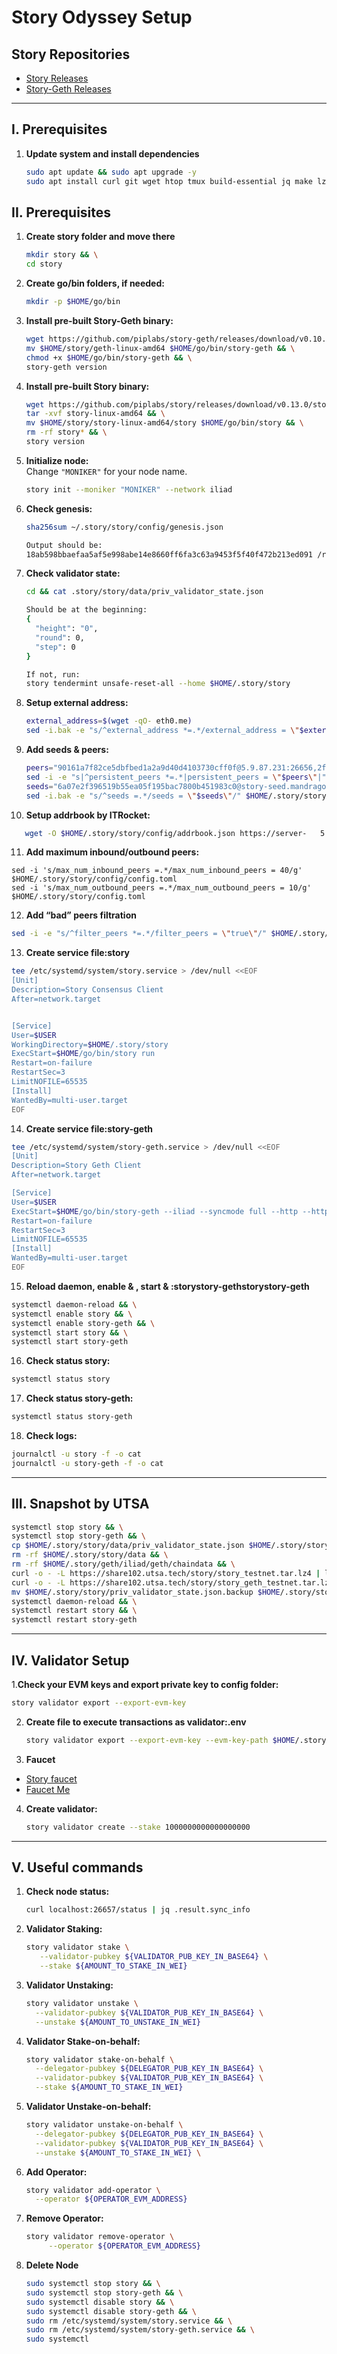 # Story Odyssey Setup

## **Story Repositories**
- [Story Releases](https://github.com/piplabs/story/releases/)
- [Story-Geth Releases](https://github.com/piplabs/story-geth/releases)

---

## **I. Prerequisites**

1. **Update system and install dependencies**
   ```bash
   sudo apt update && sudo apt upgrade -y
   sudo apt install curl git wget htop tmux build-essential jq make lz4 gcc unzip -y
   
## **II. Prerequisites**
1. **Create story folder and move there**
   ```bash
   mkdir story && \
   cd story

2. **Create go/bin folders, if needed:**
   ```bash
   mkdir -p $HOME/go/bin

3. **Install pre-built Story-Geth binary:**
   ```bash
   wget https://github.com/piplabs/story-geth/releases/download/v0.10.1/geth-linux-amd64 &&\
   mv $HOME/story/geth-linux-amd64 $HOME/go/bin/story-geth && \
   chmod +x $HOME/go/bin/story-geth && \
   story-geth version

4. **Install pre-built Story binary:**
   ```bash
   wget https://github.com/piplabs/story/releases/download/v0.13.0/story-linux-amd64 && \
   tar -xvf story-linux-amd64 && \
   mv $HOME/story/story-linux-amd64/story $HOME/go/bin/story && \
   rm -rf story* && \
   story version

5. **Initialize node:**  
   Change `"MONIKER"` for your node name.
   ```bash
   story init --moniker "MONIKER" --network iliad

6. **Check genesis:**
   ```bash
   sha256sum ~/.story/story/config/genesis.json

   Output should be:
   18ab598bbaefaa5af5e998abe14e8660ff6fa3c63a9453f5f40f472b213ed091 /root/.story/story/config/genesis.json
   
7. **Check validator state:**
   ```bash
   cd && cat .story/story/data/priv_validator_state.json

   Should be at the beginning:
   {
     "height": "0",
     "round": 0,
     "step": 0
   }
   
   If not, run:
   story tendermint unsafe-reset-all --home $HOME/.story/story

8. **Setup external address:**
   ```bash
   external_address=$(wget -qO- eth0.me)
   sed -i.bak -e "s/^external_address *=.*/external_address = \"$external_address:26656\"/" $HOME/.story/story/config/config.toml

9. **Add seeds & peers:**
   ```bash
   peers="90161a7f82ce5dbfbed1a2a9d40d4103730cff0f@5.9.87.231:26656,2f372238bf86835e8ad68c0db12351833c40e8ad@story-testnet-peer.itrocket.net:26656,14ab123d59ddf69769627b3f0e7438320f7a280a@100.42.180.223:26656,e96d4dfe2871aa44a5d97bca9ac585ad16647503@84.46.255.69:26656,bb84a8e391ff9ae2d95a3ad1ab10682d39cae583@109.123.241.100:26656,ddec0d321e85749763b89a0d7fbb58f2e065fe5e@195.133.0.86:26656,cbb1693adf93b389fc66aa1443f8b542798b564a@194.233.90.165:26656,58d9968cce8cc34f3c7aa81fa51db8af4eed0e11@62.112.10.13:29657,ef9d67cd77cec42e934ee571d6092341be4ed67b@65.109.36.231:14656,cf547fa20d73025357103133043d4c0a1da7f56d@188.245.121.171:26656"
   sed -i -e "s|^persistent_peers *=.*|persistent_peers = \"$peers\"|" $HOME/.story/story/config/config.toml
   seeds="6a07e2f396519b55ea05f195bac7800b451983c0@story-seed.mandragora.io:26656"
   sed -i.bak -e "s/^seeds =.*/seeds = \"$seeds\"/" $HOME/.story/story/config/config.toml
10. **Setup addrbook by ITRocket:**
```bash
   wget -O $HOME/.story/story/config/addrbook.json https://server-   5.itrocket.net/testnet/story/addrbook.json
   ```
11. **Add maximum inbound/outbound peers:**
   ```
   sed -i 's/max_num_inbound_peers =.*/max_num_inbound_peers = 40/g' $HOME/.story/story/config/config.toml
   sed -i 's/max_num_outbound_peers =.*/max_num_outbound_peers = 10/g' $HOME/.story/story/config.toml
```
12. **Add “bad” peers filtration**
   ```bash
   sed -i -e "s/^filter_peers *=.*/filter_peers = \"true\"/" $HOME/.story/story/config.toml
```
13. **Create service file:story**
   ```bash
   tee /etc/systemd/system/story.service > /dev/null <<EOF
   [Unit]
   Description=Story Consensus Client
   After=network.target


   [Service]
   User=$USER
   WorkingDirectory=$HOME/.story/story
   ExecStart=$HOME/go/bin/story run
   Restart=on-failure
   RestartSec=3
   LimitNOFILE=65535
   [Install]
   WantedBy=multi-user.target
   EOF
```
14. **Create service file:story-geth**
   ```bash
   tee /etc/systemd/system/story-geth.service > /dev/null <<EOF
   [Unit]
   Description=Story Geth Client
   After=network.target

   [Service]
   User=$USER
   ExecStart=$HOME/go/bin/story-geth --iliad --syncmode full --http --http.api eth,net,web3,engine --http.vhosts '*' --http.addr 127.0.0.1 --http.port 8545 --ws.port 8546 --ws --ws.api eth,web3,net,txpool --ws.addr 127.0.0.1
   Restart=on-failure
   RestartSec=3
   LimitNOFILE=65535
   [Install]
   WantedBy=multi-user.target
   EOF
```
15. **Reload daemon, enable & , start & :storystory-gethstorystory-geth**
   ```bash
   systemctl daemon-reload && \
   systemctl enable story && \
   systemctl enable story-geth && \
   systemctl start story && \
   systemctl start story-geth
```
16. **Check status story:**
   ```bash
   systemctl status story
```
17. **Check status story-geth:**
   ```bash
   systemctl status story-geth
```
18. **Check logs:**
   ```bash
   journalctl -u story -f -o cat
   journalctl -u story-geth -f -o cat
```
   
---

## **III. Snapshot by UTSA**
   ```bash
   systemctl stop story && \
   systemctl stop story-geth && \
   cp $HOME/.story/story/data/priv_validator_state.json $HOME/.story/story/priv_validator_state.json.backup && \
   rm -rf $HOME/.story/story/data && \
   rm -rf $HOME/.story/geth/iliad/geth/chaindata && \
   curl -o - -L https://share102.utsa.tech/story/story_testnet.tar.lz4 | lz4 -c -d - | tar -x -C $HOME/.story/story/ && \
   curl -o - -L https://share102.utsa.tech/story/story_geth_testnet.tar.lz4 | lz4 -c -d - | tar -x -C $HOME/.story/geth/iliad/geth/ && \
   mv $HOME/.story/story/priv_validator_state.json.backup $HOME/.story/story/data/priv_validator_state.json && \
   systemctl daemon-reload && \
   systemctl restart story && \
   systemctl restart story-geth
```
   
---

## **IV. Validator Setup**
1.**Check your EVM keys and export private key to config folder:**
   ```bash
   story validator export --export-evm-key
   ```
2. **Create file to execute transactions as validator:.env**
   ```bash
   story validator export --export-evm-key --evm-key-path $HOME/.story/story/config/.env

3. **Faucet**
- [Story faucet](https://faucet.story.foundation/)
- [Faucet Me](https://story.faucetme.pro/)

4. **Create validator:**
   ```bash
   story validator create --stake 1000000000000000000
   
---

## **V. Useful commands**
1. **Check node status:**
   ```bash
   curl localhost:26657/status | jq .result.sync_info

2. **Validator Staking:**
   ```bash
   story validator stake \
      --validator-pubkey ${VALIDATOR_PUB_KEY_IN_BASE64} \
      --stake ${AMOUNT_TO_STAKE_IN_WEI}

3. **Validator Unstaking:**
   ```bash
   story validator unstake \
     --validator-pubkey ${VALIDATOR_PUB_KEY_IN_BASE64} \
     --unstake ${AMOUNT_TO_UNSTAKE_IN_WEI}

4. **Validator Stake-on-behalf:**
   ```bash
   story validator stake-on-behalf \
     --delegator-pubkey ${DELEGATOR_PUB_KEY_IN_BASE64} \
     --validator-pubkey ${VALIDATOR_PUB_KEY_IN_BASE64} \
     --stake ${AMOUNT_TO_STAKE_IN_WEI}

5. **Validator Unstake-on-behalf:**
   ```bash
   story validator unstake-on-behalf \
     --delegator-pubkey ${DELEGATOR_PUB_KEY_IN_BASE64} \
     --validator-pubkey ${VALIDATOR_PUB_KEY_IN_BASE64} \
     --unstake ${AMOUNT_TO_STAKE_IN_WEI} \

6. **Add Operator:**
   ```bash
   story validator add-operator \
     --operator ${OPERATOR_EVM_ADDRESS}

7. **Remove Operator:**
   ```bash
   story validator remove-operator \
        --operator ${OPERATOR_EVM_ADDRESS}

8. **Delete Node**
   ```bash
   sudo systemctl stop story && \
   sudo systemctl stop story-geth && \
   sudo systemctl disable story && \
   sudo systemctl disable story-geth && \
   sudo rm /etc/systemd/system/story.service && \
   sudo rm /etc/systemd/system/story-geth.service && \
   sudo systemctl
